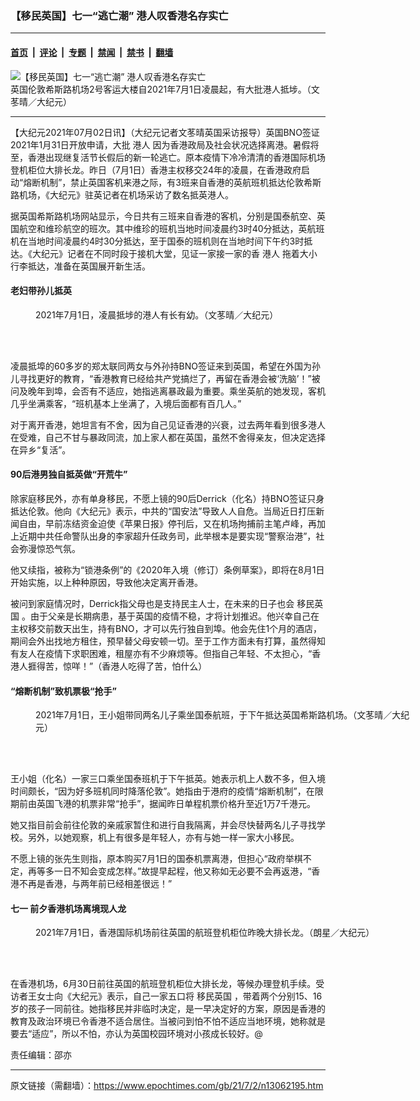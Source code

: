 ### 【移民英国】七一“逃亡潮” 港人叹香港名存实亡

---

#### [首页](../../../..?n13062195) &nbsp;|&nbsp; [评论](../../../../../epoch-comment?n13062195) &nbsp;|&nbsp; [专题](../../../../../epoch-special?n13062195) &nbsp;|&nbsp; [禁闻](../../../../../epoch-news?n13062195) &nbsp;|&nbsp; [禁书](../../../../../books?n13062195) &nbsp;|&nbsp; [翻墙](https://github.com/gfw-breaker/nogfw/blob/master/README.md?n13062195)


<div><img alt="【移民英国】七一“逃亡潮” 港人叹香港名存实亡" class="attachment-djy_600_400 size-djy_600_400 wp-post-image" src="https://i.epochtimes.com/assets/uploads/2021/07/id13062198-UK-airport-01@1200x1200-600x400.png"/>
<div class="caption">
 英国伦敦希斯路机场2号客运大楼自2021年7月1日凌晨起，有大批港人抵埗。（文苳晴／大纪元）
</div></div><hr/><div class="post_content" id="artbody" itemprop="articleBody">
 <!-- article content begin -->
 <p>
  【大纪元2021年07月02日讯】（大纪元记者文苳晴英国采访报导）英国BNO签证2021年1月31日开放申请，大批
  <ok href="https://www.epochtimes.com/gb/tag/%E6%B8%AF%E4%BA%BA.html">
   港人
  </ok>
  因为香港政局及社会状况选择离港。暑假将至，香港出现继复活节长假后的新一轮逃亡。原本疫情下冷冷清清的香港国际机场登机柜位大排长龙。昨日（7月1日）香港主权移交24年的凌晨，在香港政府启动“熔断机制”，禁止英国客机来港之际，有3班来自香港的英航班机抵达伦敦希斯路机场，《大纪元》驻英记者在机场采访了数名抵英港人。
 </p>
 <p>
  据英国希斯路机场网站显示，今日共有三班来自香港的客机，分别是国泰航空、英国航空和维珍航空的班次。其中维珍的班机当地时间凌晨约3时40分抵达，英航班机在当地时间凌晨约4时30分抵达，至于国泰的班机则在当地时间下午约3时抵达。《大纪元》记者在不同时段于接机大堂，见证一家接一家的香
  <ok href="https://www.epochtimes.com/gb/tag/%E6%B8%AF%E4%BA%BA.html">
   港人
  </ok>
  拖着大小行李抵达，准备在英国展开新生活。
 </p>
 <h4>
  老妇带孙儿抵英
 </h4>
 <figure aria-describedby="caption-attachment-13062220" class="wp-caption aligncenter" id="attachment_13062220" style="width: 600px">
  <ok href="https://i.epochtimes.com/assets/uploads/2021/07/id13062220-UK-airport-02@1200x1200.png" target="_blank">
   <img alt="" class="wp-image-13062220" src="https://i.epochtimes.com/assets/uploads/2021/07/id13062220-UK-airport-02@1200x1200-450x253.png"/>
  </ok>
  <br/><figcaption class="wp-caption-text" id="caption-attachment-13062220">
   2021年7月1日，凌晨抵埗的港人有长有幼。（文苳晴／大纪元）
  </figcaption><br/>
 </figure><br/>
 <p>
  凌晨抵埠的60多岁的郑太联同两女与外孙持BNO签证来到英国，希望在外国为孙儿寻找更好的教育，“香港教育已经给共产党搞烂了，再留在香港会被‘洗脑’！”被问及晚年到埠，会否有不适应，她指逃离暴政最为重要。乘坐英航的她发现，客机几乎坐满乘客，“班机基本上坐满了，入境后面都有百几人。”
 </p>
 <p>
  对于离开香港，她坦言有不舍，因为自己见证香港的兴衰，过去两年看到很多港人在受难，自己不甘与暴政同流，加上家人都在英国，虽然不舍得亲友，但决定选择在异乡“复活”。
 </p>
 <h4>
  90后港男独自抵英做“开荒牛”
 </h4>
 <p>
  除家庭移民外，亦有单身移民，不愿上镜的90后Derrick（化名）持BNO签证只身抵达伦敦。他向《大纪元》表示，中共的“国安法”导致人人自危。当局近日打压新闻自由，早前冻结资金迫使《苹果日报》停刊后，又在机场拘捕前主笔卢峰，再加上近期中共任命警队出身的李家超升任政务司，此举根本是要实现“警察治港”，社会弥漫惊恐气氛。
 </p>
 <p>
  他又续指，被称为“锁港条例”的《2020年入境（修订）条例草案》，即将在8月1日开始实施，以上种种原因，导致他决定离开香港。
 </p>
 <p>
  被问到家庭情况时，Derrick指父母也是支持民主人士，在未来的日子也会
  <ok href="https://www.epochtimes.com/gb/tag/%E7%A7%BB%E6%B0%91%E8%8B%B1%E5%9B%BD.html">
   移民英国
  </ok>
  。由于父亲是长期病患，基于英国的疫情不稳，才将计划推迟。他兴幸自己在主权移交前数天出生，持有BNO，才可以先行独自到埠。他会先住1个月的酒店，期间会外出找地方租住，预早替父母安顿一切。至于工作方面未有打算，虽然得知有友人在疫情下求职困难，租屋亦有不少麻烦等。但指自己年轻、不太担心，“香港人捱得苦，惊咩！”（香港人吃得了苦，怕什么）
 </p>
 <h4>
  “熔断机制”致机票极“抢手”
 </h4>
 <figure aria-describedby="caption-attachment-13062229" class="wp-caption aligncenter" id="attachment_13062229" style="width: 601px">
  <ok href="https://i.epochtimes.com/assets/uploads/2021/07/id13062229-UK-airport-03@1200x1200.png" target="_blank">
   <img alt="" class="wp-image-13062229" src="https://i.epochtimes.com/assets/uploads/2021/07/id13062229-UK-airport-03@1200x1200-450x253.png"/>
  </ok>
  <br/><figcaption class="wp-caption-text" id="caption-attachment-13062229">
   2021年7月1日，王小姐带同两名儿子乘坐国泰航班，于下午抵达英国希斯路机场。（文苳晴／大纪元）
  </figcaption><br/>
 </figure><br/>
 <p>
  王小姐（化名）一家三口乘坐国泰班机于下午抵英。她表示机上人数不多，但入境时间颇长，“因为好多班机同时降落伦敦”。她指由于港府的疫情“熔断机制”，在限期前由英国飞港的机票非常“抢手”，据闻昨日单程机票价格升至近1万7千港元。
 </p>
 <p>
  她又指目前会前往伦敦的亲戚家暂住和进行自我隔离，并会尽快替两名儿子寻找学校。另外，以她观察，机上有很多是年轻人，亦有与她一样一家大小移民。
 </p>
 <p>
  不愿上镜的张先生则指，原本购买7月1日的国泰机票离港，但担心“政府举棋不定，再等多一日不知会变成怎样。”故提早起程，他又称如无必要不会再返港，“香港不再是香港，与两年前已经相差很远！”
 </p>
 <h4>
  <ok href="https://www.epochtimes.com/gb/tag/%E4%B8%83%E4%B8%80.html">
   七一
  </ok>
  前夕香港机场离境现人龙
 </h4>
 <figure aria-describedby="caption-attachment-13062242" class="wp-caption aligncenter" id="attachment_13062242" style="width: 600px">
  <ok href="https://i.epochtimes.com/assets/uploads/2021/07/id13062242-UK-airport-04@1200x1200.png" target="_blank">
   <img alt="" class="wp-image-13062242" src="https://i.epochtimes.com/assets/uploads/2021/07/id13062242-UK-airport-04@1200x1200-450x301.png"/>
  </ok>
  <br/><figcaption class="wp-caption-text" id="caption-attachment-13062242">
   2021年7月1日，香港国际机场前往英国的航班登机柜位昨晚大排长龙。（朗星／大纪元）
  </figcaption><br/>
 </figure><br/>
 <p>
  在香港机场，6月30日前往英国的航班登机柜位大排长龙，等候办理登机手续。受访者王女士向《大纪元》表示，自己一家五口将
  <ok href="https://www.epochtimes.com/gb/tag/%E7%A7%BB%E6%B0%91%E8%8B%B1%E5%9B%BD.html">
   移民英国
  </ok>
  ，带着两个分别15、16岁的孩子一同前往。她指移民并非临时决定，是一早决定好的方案，原因是香港的教育及政治环境已令香港不适合居住。当被问到怕不怕不适应当地环境，她称就是要去“适应”，所以不怕，亦认为英国校园环境对小孩成长较好。@
 </p>
 <p>
  责任编辑：邵亦
 </p>
 <!-- article content end -->
 <div id="below_article_ad">
 </div>
</div>


---

原文链接（需翻墙）：https://www.epochtimes.com/gb/21/7/2/n13062195.htm